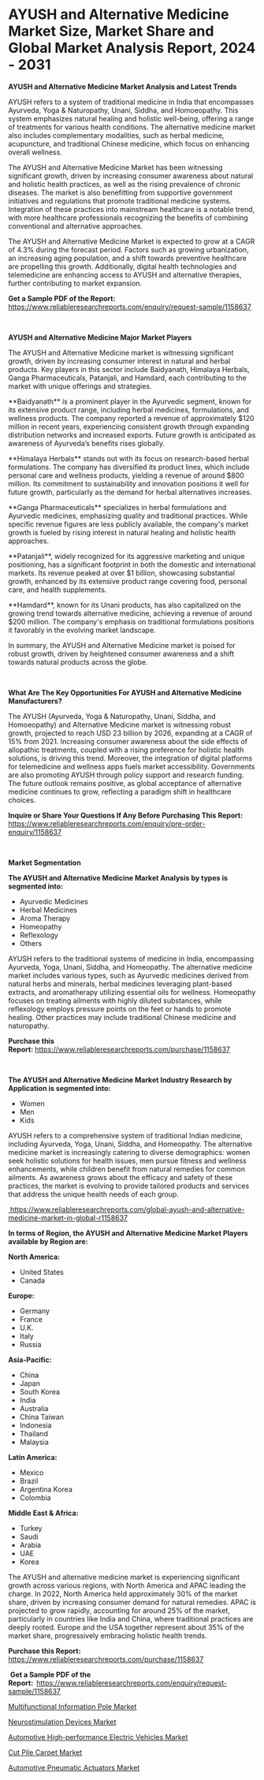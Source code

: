 <p><h1>AYUSH and Alternative Medicine Market Size, Market Share and Global Market Analysis Report, 2024 - 2031</h1></p><p><strong>AYUSH and Alternative Medicine Market Analysis and Latest Trends</strong></p>
<p><p>AYUSH refers to a system of traditional medicine in India that encompasses Ayurveda, Yoga & Naturopathy, Unani, Siddha, and Homoeopathy. This system emphasizes natural healing and holistic well-being, offering a range of treatments for various health conditions. The alternative medicine market also includes complementary modalities, such as herbal medicine, acupuncture, and traditional Chinese medicine, which focus on enhancing overall wellness.</p><p>The AYUSH and Alternative Medicine Market has been witnessing significant growth, driven by increasing consumer awareness about natural and holistic health practices, as well as the rising prevalence of chronic diseases. The market is also benefitting from supportive government initiatives and regulations that promote traditional medicine systems. Integration of these practices into mainstream healthcare is a notable trend, with more healthcare professionals recognizing the benefits of combining conventional and alternative approaches.</p><p>The AYUSH and Alternative Medicine Market is expected to grow at a CAGR of 4.3% during the forecast period. Factors such as growing urbanization, an increasing aging population, and a shift towards preventive healthcare are propelling this growth. Additionally, digital health technologies and telemedicine are enhancing access to AYUSH and alternative therapies, further contributing to market expansion.</p></p>
<p><strong>Get a Sample PDF of the Report:&nbsp;</strong> <a href="https://www.reliableresearchreports.com/enquiry/request-sample/1158637?utm_campaign=4&utm_medium=2&utm_source=Github&utm_content=ia&utm_term=05122024&utm_id=ayush-and-alternative-medicine">https://www.reliableresearchreports.com/enquiry/request-sample/1158637</a></p>
<p>&nbsp;</p>
<p><strong>AYUSH and Alternative Medicine Major Market Players</strong></p>
<p><p>The AYUSH and Alternative Medicine market is witnessing significant growth, driven by increasing consumer interest in natural and herbal products. Key players in this sector include Baidyanath, Himalaya Herbals, Ganga Pharmaceuticals, Patanjali, and Hamdard, each contributing to the market with unique offerings and strategies.</p><p>**Baidyanath** is a prominent player in the Ayurvedic segment, known for its extensive product range, including herbal medicines, formulations, and wellness products. The company reported a revenue of approximately $120 million in recent years, experiencing consistent growth through expanding distribution networks and increased exports. Future growth is anticipated as awareness of Ayurveda’s benefits rises globally.</p><p>**Himalaya Herbals** stands out with its focus on research-based herbal formulations. The company has diversified its product lines, which include personal care and wellness products, yielding a revenue of around $800 million. Its commitment to sustainability and innovation positions it well for future growth, particularly as the demand for herbal alternatives increases.</p><p>**Ganga Pharmaceuticals** specializes in herbal formulations and Ayurvedic medicines, emphasizing quality and traditional practices. While specific revenue figures are less publicly available, the company's market growth is fueled by rising interest in natural healing and holistic health approaches.</p><p>**Patanjali**, widely recognized for its aggressive marketing and unique positioning, has a significant footprint in both the domestic and international markets. Its revenue peaked at over $1 billion, showcasing substantial growth, enhanced by its extensive product range covering food, personal care, and health supplements.</p><p>**Hamdard**, known for its Unani products, has also capitalized on the growing trend towards alternative medicine, achieving a revenue of around $200 million. The company's emphasis on traditional formulations positions it favorably in the evolving market landscape.</p><p>In summary, the AYUSH and Alternative Medicine market is poised for robust growth, driven by heightened consumer awareness and a shift towards natural products across the globe.</p></p>
<p>&nbsp;</p>
<p><strong>What Are The Key Opportunities For AYUSH and Alternative Medicine Manufacturers?</strong></p>
<p><p>The AYUSH (Ayurveda, Yoga & Naturopathy, Unani, Siddha, and Homoeopathy) and Alternative Medicine market is witnessing robust growth, projected to reach USD 23 billion by 2026, expanding at a CAGR of 15% from 2021. Increasing consumer awareness about the side effects of allopathic treatments, coupled with a rising preference for holistic health solutions, is driving this trend. Moreover, the integration of digital platforms for telemedicine and wellness apps fuels market accessibility. Governments are also promoting AYUSH through policy support and research funding. The future outlook remains positive, as global acceptance of alternative medicine continues to grow, reflecting a paradigm shift in healthcare choices.</p></p>
<p><strong>Inquire or Share Your Questions If Any Before Purchasing This Report:</strong> <a href="https://www.reliableresearchreports.com/enquiry/pre-order-enquiry/1158637?utm_campaign=4&utm_medium=2&utm_source=Github&utm_content=ia&utm_term=05122024&utm_id=ayush-and-alternative-medicine">https://www.reliableresearchreports.com/enquiry/pre-order-enquiry/1158637</a></p>
<p>&nbsp;</p>
<p><strong>Market Segmentation</strong></p>
<p><strong>The AYUSH and Alternative Medicine Market Analysis by types is segmented into:</strong></p>
<p><ul><li>Ayurvedic Medicines</li><li>Herbal Medicines</li><li>Aroma Therapy</li><li>Homeopathy</li><li>Reflexology</li><li>Others</li></ul></p>
<p><p>AYUSH refers to the traditional systems of medicine in India, encompassing Ayurveda, Yoga, Unani, Siddha, and Homeopathy. The alternative medicine market includes various types, such as Ayurvedic medicines derived from natural herbs and minerals, herbal medicines leveraging plant-based extracts, and aromatherapy utilizing essential oils for wellness. Homeopathy focuses on treating ailments with highly diluted substances, while reflexology employs pressure points on the feet or hands to promote healing. Other practices may include traditional Chinese medicine and naturopathy.</p></p>
<p><strong>Purchase this Report:&nbsp;</strong><a href="https://www.reliableresearchreports.com/purchase/1158637?utm_campaign=4&utm_medium=2&utm_source=Github&utm_content=ia&utm_term=05122024&utm_id=ayush-and-alternative-medicine">https://www.reliableresearchreports.com/purchase/1158637</a></p>
<p>&nbsp;</p>
<p><strong>The AYUSH and Alternative Medicine Market Industry Research by Application is segmented into:</strong></p>
<p><ul><li>Women</li><li>Men</li><li>Kids</li></ul></p>
<p><p>AYUSH refers to a comprehensive system of traditional Indian medicine, including Ayurveda, Yoga, Unani, Siddha, and Homeopathy. The alternative medicine market is increasingly catering to diverse demographics: women seek holistic solutions for health issues, men pursue fitness and wellness enhancements, while children benefit from natural remedies for common ailments. As awareness grows about the efficacy and safety of these practices, the market is evolving to provide tailored products and services that address the unique health needs of each group.</p></p>
<p><a href="https://www.reliableresearchreports.com/global-ayush-and-alternative-medicine-market-in-global-r1158637?utm_campaign=4&utm_medium=2&utm_source=Github&utm_content=ia&utm_term=05122024&utm_id=ayush-and-alternative-medicine">&nbsp;https://www.reliableresearchreports.com/global-ayush-and-alternative-medicine-market-in-global-r1158637</a></p>
<p><strong>In terms of Region, the AYUSH and Alternative Medicine Market Players available by Region are:</strong></p>
<p>
    <p> <strong> North America: </strong>
        <ul>
            <li>United States</li>
            <li>Canada</li>
        </ul>
        </p> 
    <p> <strong> Europe: </strong>
        <ul>
            <li>Germany</li>
            <li>France</li>
            <li>U.K.</li>
            <li>Italy</li>
            <li>Russia</li>
        </ul>
        </p> 
    <p> <strong> Asia-Pacific: </strong>
        <ul>
            <li>China</li>
            <li>Japan</li>
            <li>South Korea</li>
            <li>India</li>
            <li>Australia</li>
            <li>China Taiwan</li>
            <li>Indonesia</li>
            <li>Thailand</li>
            <li>Malaysia</li>
        </ul>
        </p> 
    <p> <strong> Latin America: </strong>
        <ul>
            <li>Mexico</li>
            <li>Brazil</li>
            <li>Argentina Korea</li>
            <li>Colombia</li>
        </ul>
        </p> 
    <p> <strong> Middle East & Africa: </strong>
        <ul>
            <li>Turkey</li>
            <li>Saudi</li>
            <li>Arabia</li>
            <li>UAE</li>
            <li>Korea</li>
        </ul>
    </p>
    </p>
<p><p>The AYUSH and alternative medicine market is experiencing significant growth across various regions, with North America and APAC leading the charge. In 2022, North America held approximately 30% of the market share, driven by increasing consumer demand for natural remedies. APAC is projected to grow rapidly, accounting for around 25% of the market, particularly in countries like India and China, where traditional practices are deeply rooted. Europe and the USA together represent about 35% of the market share, progressively embracing holistic health trends.</p></p>
<p><strong>Purchase this Report: </strong><a href="https://www.reliableresearchreports.com/purchase/1158637?utm_campaign=4&utm_medium=2&utm_source=Github&utm_content=ia&utm_term=05122024&utm_id=ayush-and-alternative-medicine">https://www.reliableresearchreports.com/purchase/1158637</a></p>
<p>&nbsp;<strong>Get a Sample PDF of the Report:&nbsp;&nbsp;</strong><a href="https://www.reliableresearchreports.com/enquiry/request-sample/1158637?utm_campaign=4&utm_medium=2&utm_source=Github&utm_content=ia&utm_term=05122024&utm_id=ayush-and-alternative-medicine">https://www.reliableresearchreports.com/enquiry/request-sample/1158637</a></p>
<p><strong></strong></p>
<p><p><a href="https://issuu.com/reportprime-2/docs/multifunctional-information-pole-market-size-2030.?utm_campaign=4&utm_medium=2&utm_source=Github&utm_content=ia&utm_term=05122024&utm_id=ayush-and-alternative-medicine">Multifunctional Information Pole Market</a></p><p><a href="https://www.linkedin.com/pulse/neurostimulation-devicesmarket-analysis-forecastinggrowth-3j2je?utm_campaign=4&utm_medium=2&utm_source=Github&utm_content=ia&utm_term=05122024&utm_id=ayush-and-alternative-medicine">Neurostimulation Devices Market</a></p><p><a href="https://github.com/NarcisoFerry/Market-Research-Report-List-1/blob/main/automotive-high-performance-electric-vehicles-market.md?utm_campaign=4&utm_medium=2&utm_source=Github&utm_content=ia&utm_term=05122024&utm_id=ayush-and-alternative-medicine">Automotive High-performance Electric Vehicles Market</a></p><p><a href="https://www.linkedin.com/pulse/growth-journey-cut-pile-carpet-market-uncovering-106-cagr-through-gpgue?utm_campaign=4&utm_medium=2&utm_source=Github&utm_content=ia&utm_term=05122024&utm_id=ayush-and-alternative-medicine">Cut Pile Carpet Market</a></p><p><a href="https://github.com/FosterFahey91/Market-Research-Report-List-1/blob/main/automotive-pneumatic-actuators-market.md?utm_campaign=4&utm_medium=2&utm_source=Github&utm_content=ia&utm_term=05122024&utm_id=ayush-and-alternative-medicine">Automotive Pneumatic Actuators Market</a></p></p>
